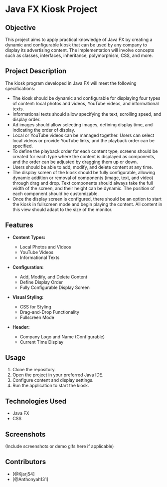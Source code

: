 # Java FX Kiosk Project

## Objective

This project aims to apply practical knowledge of Java FX by creating a dynamic and configurable kiosk that can be used by any company to display its advertising content. The implementation will involve concepts such as classes, interfaces, inheritance, polymorphism, CSS, and more.

## Project Description

The kiosk program developed in Java FX will meet the following specifications:

- The kiosk should be dynamic and configurable for displaying four types of content: local photos and videos, YouTube videos, and informational texts.
- Informational texts should allow specifying the text, scrolling speed, and display order.
- Ad images should allow selecting images, defining display time, and indicating the order of display.
- Local or YouTube videos can be managed together. Users can select local videos or provide YouTube links, and the playback order can be specified.
- To define the playback order for each content type, screens should be created for each type where the content is displayed as components, and the order can be adjusted by dragging them up or down.
- Users should be able to add, modify, and delete content at any time.
- The display screen of the kiosk should be fully configurable, allowing dynamic addition or removal of components (image, text, and video) through drag and drop. Text components should always take the full width of the screen, and their height can be dynamic. The position of each component should be customizable.
- Once the display screen is configured, there should be an option to start the kiosk in fullscreen mode and begin playing the content. All content in this view should adapt to the size of the monitor.

## Features

- **Content Types:**
  - Local Photos and Videos
  - YouTube Videos
  - Informational Texts

- **Configuration:**
  - Add, Modify, and Delete Content
  - Define Display Order
  - Fully Configurable Display Screen

- **Visual Styling:**
  - CSS for Styling
  - Drag-and-Drop Functionality
  - Fullscreen Mode

- **Header:**
  - Company Logo and Name (Configurable)
  - Current Time Display

## Usage

1. Clone the repository.
2. Open the project in your preferred Java IDE.
3. Configure content and display settings.
4. Run the application to start the kiosk.

## Technologies Used

- Java FX
- CSS

## Screenshots

(Include screenshots or demo gifs here if applicable)

## Contributors

- [@Kjarj54]
- [@Anthonyah131]
